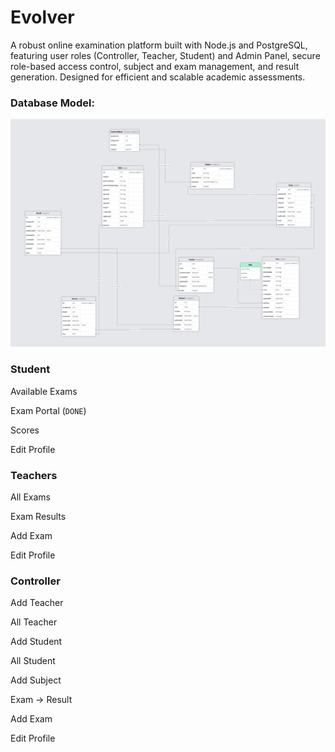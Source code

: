 # Evolver

A robust online examination platform built with Node.js and PostgreSQL, featuring user roles (Controller, Teacher, Student) and Admin Panel, secure role-based access control, subject and exam management, and result generation. Designed for efficient and scalable academic assessments.

### Database Model:

<img src="./backend/prisma/prismaliser.png" />

### Student

Available Exams

Exam Portal (`DONE`)

Scores

Edit Profile

### Teachers

All Exams

Exam Results

Add Exam

Edit Profile

### Controller

Add Teacher

All Teacher

Add Student

All Student

Add Subject

Exam -> Result

Add Exam

Edit Profile

